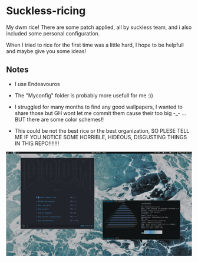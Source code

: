 # Suckless-ricing
My dwm rice!
There are some patch applied, all by suckless team, and i also included some personal configuration. 

When I tried to rice for the first time was a little hard, I hope to be helpfull and maybe give you some ideas!

## Notes
- I use Endeavouros 
- The "Myconfig" folder is probably more usefull for me :))
- I struggled for many months to find any good wallpapers, I wanted to share those but GH wont let me commit them cause their too big -_- ... BUT there are some color schemes!!

- This could be not the best rice or the best organization, SO PLESE TELL ME IF YOU NOTICE SOME HORRIBLE, HIDEOUS, DISGUSTING THINGS IN THIS REPO!!!!!!!

![Preview (I'll add some more)](scrot.png)
